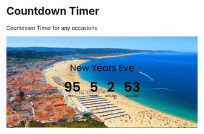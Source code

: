 # Countdown Timer
Countdown Timer for any occasions

<img alt="Logo" title="#logo" width="1200px" src="https://github.com/ambulcao/countdowntime/blob/master/imgproject.jpg">
